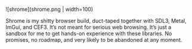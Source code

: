 ![shrome](shrome.png | width=100)

Shrome is my shitty browser build, duct-taped together with SDL3, Metal, ImGui, and CEF3. It’s not meant for serious web browsing. It’s just a sandbox for me to get hands-on experience with these libraries. No promises, no roadmap, and very likely to be abandoned at any moment.